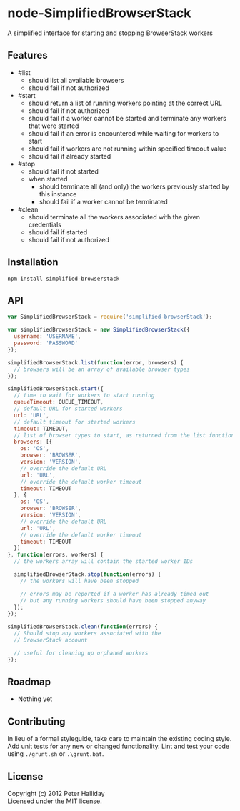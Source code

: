 node-SimplifiedBrowserStack
=========

A simplified interface for starting and stopping BrowserStack workers

## Features

- #list
  - should list all available browsers
  - should fail if not authorized
- #start
  - should return a list of running workers pointing at the correct URL
  - should fail if not authorized
  - should fail if a worker cannot be started and terminate any workers that were started
  - should fail if an error is encountered while waiting for workers to start
  - should fail if workers are not running within specified timeout value
  - should fail if already started
- #stop
  - should fail if not started
  - when started
    - should terminate all (and only) the workers previously started by this instance
    - should fail if a worker cannot be terminated
- #clean
  - should terminate all the workers associated with the given credentials
  - should fail if started
  - should fail if not authorized

## Installation

```
npm install simplified-browserstack
```

## API

```javascript
var SimplifiedBrowserStack = require('simplified-browserStack');

var simplifiedBrowserStack = new SimplifiedBrowserStack({
  username: 'USERNAME',
  password: 'PASSWORD'
});

simplifiedBrowserStack.list(function(error, browsers) {
  // browsers will be an array of available browser types
});

simplifiedBrowserStack.start({
  // time to wait for workers to start running
  queueTimeout: QUEUE_TIMEOUT,
  // default URL for started workers
  url: 'URL',
  // default timeout for started workers
  timeout: TIMEOUT,
  // list of browser types to start, as returned from the list function
  browsers: [{
    os: 'OS',
    browser: 'BROWSER',
    version: 'VERSION',
    // override the default URL
    url: 'URL',
    // override the default worker timeout
    timeout: TIMEOUT
  }, {
    os: 'OS',
    browser: 'BROWSER',
    version: 'VERSION',
    // override the default URL
    url: 'URL',
    // override the default worker timeout
    timeout: TIMEOUT
  }]
}, function(errors, workers) {
  // the workers array will contain the started worker IDs

  simplifiedBrowserStack.stop(function(errors) {
    // the workers will have been stopped

    // errors may be reported if a worker has already timed out
    // but any running workers should have been stopped anyway
  });
});

simplifiedBrowserStack.clean(function(errors) {
  // Should stop any workers associated with the
  // BrowserStack account

  // useful for cleaning up orphaned workers
});

```

## Roadmap

- Nothing yet

## Contributing
In lieu of a formal styleguide, take care to maintain the existing coding style. Add unit tests for any new or changed functionality. Lint and test your code using ``./grunt.sh`` or ``.\grunt.bat``.

## License
Copyright (c) 2012 Peter Halliday  
Licensed under the MIT license.